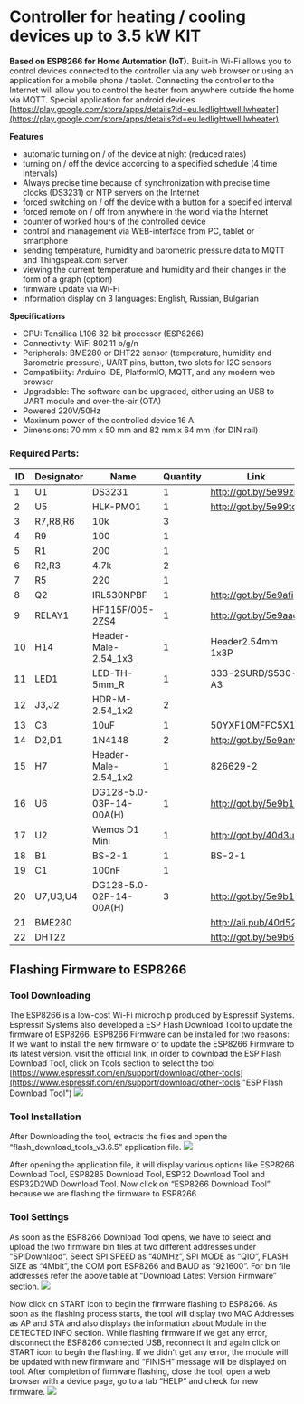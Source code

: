 # Controller for heating / cooling devices up to 3.5 kW KIT
**Based on ESP8266 for Home Automation (IoT).**
Built-in Wi-Fi allows you to control devices connected to the controller via any web browser or using an application for a mobile phone / tablet.
Connecting the controller to the Internet will allow you to control the heater from anywhere outside the home via MQTT.
Special application for android devices [https://play.google.com/store/apps/details?id=eu.ledlightwell.lwheater](https://play.google.com/store/apps/details?id=eu.ledlightwell.lwheater)

**Features**
- automatic turning on / of the device at night (reduced rates)
- turning on / off the device according to a specified schedule (4 time intervals)
- Always precise time because of synchronization with precise time clocks (DS3231) or NTP servers on the Internet
- forced switching on / off the device with a button for a specified interval
- forced remote on / off from anywhere in the world via the Internet
- counter of worked hours of the controlled device
- control and management via WEB-interface from PC, tablet or smartphone
- sending temperature, humidity and barometric pressure data to MQTT and Thingspeak.com server
- viewing the current temperature and humidity and their changes in the form of a graph (option)
- firmware update via Wi-Fi
- information display on 3 languages: English, Russian, Bulgarian

**Specifications**
- CPU: Tensilica L106 32-bit processor (ESP8266)
- Connectivity: WiFi 802.11 b/g/n
- Peripherals: BME280 or DHT22 sensor (temperature, humidity and Barometric pressure), UART pins, button, two slots for I2C sensors
- Compatibility: Arduino IDE, PlatformIO, MQTT, and any modern web browser
- Upgradable: The software can be upgraded, either using an USB to UART module and over-the-air (OTA)
- Powered 220V/50Hz
- Maximum power of the controlled device 16 A
- Dimensions: 70 mm x 50 mm and 82 mm x 64 mm (for DIN rail)

### Required Parts:
|  ID |  Designator |  Name | Quantity  |  Link |
| ------------ | ------------ | ------------ | ------------ | ------------ |
|1|U1|DS3231|1|http://got.by/5e99zr|
|2|U5|HLK-PM01|1|http://got.by/5e99tc|
|3|R7,R8,R6|10k|3||
|4|R9|100|1||
|5|R1|200|1||
|6|R2,R3|4.7k|2||
|7|R5|220|1||
|8|Q2|IRL530NPBF|1|http://got.by/5e9afi|
|9|RELAY1|HF115F/005-2ZS4|1|http://got.by/5e9aag|
|10|H14|Header-Male-2.54_1x3|1|Header2.54mm 1x3P|
|11|LED1|LED-TH-5mm_R|1|333-2SURD/S530-A3|
|12|J3,J2|HDR-M-2.54_1x2|2||
|13|C3|10uF|1|50YXF10MFFC5X11|
|14|D2,D1|1N4148|2|http://got.by/5e9anv|
|15|H7|Header-Male-2.54_1x2|1|826629-2|
|16|U6|DG128-5.0-03P-14-00A(H)|1|http://got.by/5e9b13|
|17|U2|Wemos D1 Mini|1|http://got.by/40d3u7|
|18|B1|BS-2-1|1|BS-2-1|
|19|C1|100nF|1||
|20|U7,U3,U4|DG128-5.0-02P-14-00A(H)|3|http://got.by/5e9b13|
|21|BME280|||http://ali.pub/40d52x|
|22|DHT22|||http://got.by/5e9b6x|

## Flashing Firmware to ESP8266
### Tool Downloading
The ESP8266 is a low-cost Wi-Fi microchip produced by Espressif Systems. Espressif Systems also developed a ESP Flash Download Tool to update the firmware of ESP8266.
ESP8266 Firmware can be installed for two reasons: If we want to install the new firmware or to update the ESP8266 Firmware to its latest version.
visit the official link, in order to download the ESP Flash Download Tool, click on Tools section to select the tool [https://www.espressif.com/en/support/download/other-tools](https://www.espressif.com/en/support/download/other-tools "ESP Flash Download Tool")
![](https://github.com/Lightwell-bg/LWRelay/blob/master/images/wsite.png?raw=true)

### Tool Installation
After Downloading the tool, extracts the files and open the “flash_download_tools_v3.6.5” application file.
![](https://github.com/Lightwell-bg/LWRelay/blob/master/images/1.png?raw=true)

After opening the application file, it will display various options like ESP8266 Download Tool, ESP8285 Download Tool, ESP32 Download Tool and ESP32D2WD Download Tool. Now click on “ESP8266 Download Tool” because we are flashing the firmware to ESP8266.

### Tool Settings
As soon as the ESP8266 Download Tool opens, we have to select and upload the two firmware bin files at two different addresses under “SPIDownlaod“. Select SPI SPEED as “40MHz”, SPI MODE as “QIO”, FLASH SIZE as “4Mbit”, the COM port ESP8266 and BAUD as “921600”.
For bin file addresses refer the above table at “Download Latest Version Firmware” section.
![](https://github.com/Lightwell-bg/LWRelay/blob/master/images/ToolSettings.jpg?raw=true)

Now click on START icon to begin the firmware flashing to ESP8266. As soon as the flashing process starts, the tool will display two MAC Addresses as AP and STA and also displays the information about Module in the DETECTED INFO section.
While flashing firmware if we get any error, disconnect the ESP8266 connected USB, reconnect it and again click on START icon to begin the flashing.
If we didn’t get any error, the module will be updated with new firmware and “FINISH” message will be displayed on tool.
After completion of firmware flashing, close the tool, open a web browser with a device page, go to a tab “HELP” and check for new firmware.
![](https://github.com/Lightwell-bg/LWRelay/blob/master/images/help.png?raw=true)
